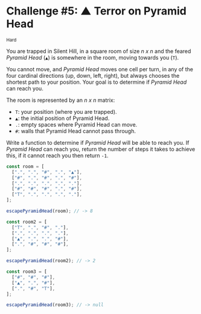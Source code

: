# Challenge #5: ▲ Terror on Pyramid Head

<small>Hard</small>

You are trapped in Silent Hill, in a square room of size _n x n_ and the feared _Pyramid Head_ (`▲`) is somewhere in the room, moving towards you (`T`).

You cannot move, and _Pyramid Head_ moves one cell per turn, in any of the four cardinal directions (up, down, left, right), but always chooses the shortest path to your position. Your goal is to determine if _Pyramid Head_ can reach you.

The room is represented by an _n x n_ matrix:

- `T`: your position (where you are trapped).
- `▲`: the initial position of Pyramid Head.
- `.`: empty spaces where Pyramid Head can move.
- `#`: walls that Pyramid Head cannot pass through.

Write a function to determine if _Pyramid Head_ will be able to reach you. If _Pyramid Head_ can reach you, return the number of steps it takes to achieve this, if it cannot reach you then return `-1`.

```javascript
const room = [
  [".", ".", "#", ".", "▲"],
  ["#", ".", "#", ".", "#"],
  [".", ".", ".", ".", "."],
  ["#", "#", "#", ".", "#"],
  ["T", ".", ".", ".", "."],
];

escapePyramidHead(room); // -> 8

const room2 = [
  ["T", ".", "#", "."],
  [".", ".", ".", "."],
  ["▲", ".", ".", "#"],
  [".", "#", "#", "#"],
];

escapePyramidHead(room2); // -> 2

const room3 = [
  ["#", "#", "#"],
  ["▲", ".", "#"],
  [".", "#", "T"],
];

escapePyramidHead(room3); // -> null
```
